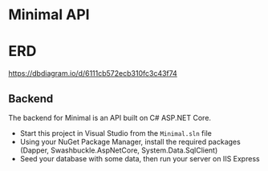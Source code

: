 # Minimal API

# ERD
https://dbdiagram.io/d/6111cb572ecb310fc3c43f74

## Backend
The backend for Minimal is an API built on C# ASP.NET Core.
-  Start this project in Visual Studio from the ```Minimal.sln``` file
- Using your NuGet Package Manager, install the required packages (Dapper, Swashbuckle.AspNetCore, System.Data.SqlClient)
- Seed your database with some data, then run your server on IIS Express
